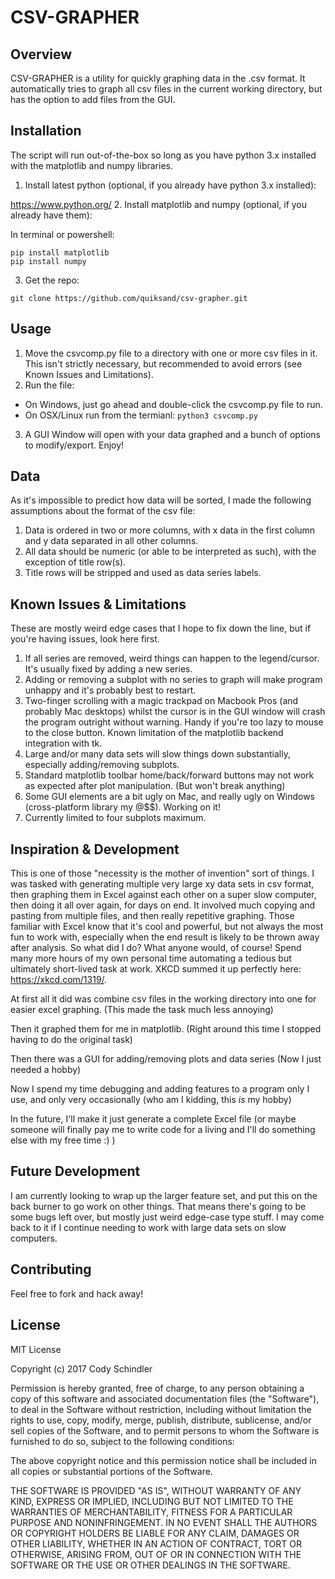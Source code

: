 # CSV-GRAPHER

## Overview
CSV-GRAPHER is a utility for quickly graphing data in the .csv format. It automatically tries to graph all csv files in the current working directory, but has the option to add files from the GUI.

## Installation
The script will run out-of-the-box so long as you have python 3.x installed with the matplotlib and numpy libraries.

1. Install latest python (optional, if you already have python 3.x installed):

  https://www.python.org/
2. Install matplotlib and numpy (optional, if you already have them):

  In terminal or powershell:
```
pip install matplotlib
pip install numpy
```

3. Get the repo:
```
git clone https://github.com/quiksand/csv-grapher.git
```

## Usage
1. Move the csvcomp.py file to a directory with one or more csv files in it. This isn't strictly necessary, but recommended to avoid errors (see Known Issues and Limitations).
2. Run the file:
  * On Windows, just go ahead and double-click the csvcomp.py file to run.
  * On OSX/Linux run from the termianl:
  ```python3 csvcomp.py```
3. A GUI Window will open with your data graphed and a bunch of options to modify/export. Enjoy!

## Data
As it's impossible to predict how data will be sorted, I made the following assumptions about the format of the csv file:

1. Data is ordered in two or more columns, with x data in the first column and y data separated in all other columns.
2. All data should be numeric (or able to be interpreted as such), with the exception of title row(s).
3. Title rows will be stripped and used as data series labels.

## Known Issues & Limitations
These are mostly weird edge cases that I hope to fix down the line, but if you're having issues, look here first.

1. If all series are removed, weird things can happen to the legend/cursor. It's usually fixed by adding a new series.
2. Adding or removing a subplot with no series to graph will make program unhappy and it's probably best to restart.
3. Two-finger scrolling with a magic trackpad on Macbook Pros (and probably Mac desktops) whilst the cursor is in the GUI window will crash the program outright without warning. Handy if you're too lazy to mouse to the close button. Known limitation of the matplotlib backend integration with tk.
4. Large and/or many data sets will slow things down substantially, especially adding/removing subplots.
5. Standard matplotlib toolbar home/back/forward buttons may not work as expected after plot manipulation. (But won't break anything)
6. Some GUI elements are a bit ugly on Mac, and really ugly on Windows (cross-platform library my @$$). Working on it!
7. Currently limited to four subplots maximum.

## Inspiration & Development
This is one of those "necessity is the mother of invention" sort of things. I was tasked with generating multiple very large xy data sets in csv format, then graphing them in Excel against each other on a super slow computer, then doing it all over again, for days on end. It involved much copying and pasting from multiple files, and then really repetitive graphing. Those familiar with Excel know that it's cool and powerful, but not always the most fun to work with, especially when the end result is likely to be thrown away after analysis. So what did I do? What anyone would, of course! Spend many more hours of my own personal time automating a tedious but ultimately short-lived task at work. XKCD summed it up perfectly here: https://xkcd.com/1319/.

At first all it did was combine csv files in the working directory into one for easier excel graphing. (This made the task much less annoying)

Then it graphed them for me in matplotlib. (Right around this time I stopped having to do the original task)

Then there was a GUI for adding/removing plots and data series (Now I just needed a hobby)

Now I spend my time debugging and adding features to a program only I use, and only very occasionally (who am I kidding, this *is* my hobby)

In the future, I'll make it just generate a complete Excel file (or maybe someone will finally pay me to write code for a living and I'll do something else with my free time :) )

## Future Development
I am currently looking to wrap up the larger feature set, and put this on the back burner to go work on other things. That means there's going to be some bugs left over, but mostly just weird edge-case type stuff. I may come back to it if I continue needing to work with large data sets on slow computers.

## Contributing
Feel free to fork and hack away!

## License
MIT License

Copyright (c) 2017 Cody Schindler

Permission is hereby granted, free of charge, to any person obtaining a copy of this software and associated documentation files (the "Software"), to deal in the Software without restriction, including without limitation the rights to use, copy, modify, merge, publish, distribute, sublicense, and/or sell copies of the Software, and to permit persons to whom the Software is furnished to do so, subject to the following conditions:

The above copyright notice and this permission notice shall be included in all copies or substantial portions of the Software.

THE SOFTWARE IS PROVIDED "AS IS", WITHOUT WARRANTY OF ANY KIND, EXPRESS OR IMPLIED, INCLUDING BUT NOT LIMITED TO THE WARRANTIES OF MERCHANTABILITY, FITNESS FOR A PARTICULAR PURPOSE AND NONINFRINGEMENT. IN NO EVENT SHALL THE AUTHORS OR COPYRIGHT HOLDERS BE LIABLE FOR ANY CLAIM, DAMAGES OR OTHER LIABILITY, WHETHER IN AN ACTION OF CONTRACT, TORT OR OTHERWISE, ARISING FROM, OUT OF OR IN CONNECTION WITH THE SOFTWARE OR THE USE OR OTHER DEALINGS IN THE SOFTWARE.

